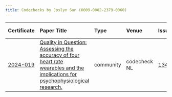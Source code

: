 ```yaml
---
title: Codechecks by Joslyn Sun (0009-0002-2379-0060)
---
```



|Certificate |Paper Title                                                                                                                      |Type      |Venue        |Issue |Report                                  |Check date |
|:-------|:---------------------------------------------|:------------------|:------------------|:---|:--------------------------|:------------------|
|[2024-019](https://codecheck.org.uk/register/certs/2024-019/)|[Quality in Question: Assessing the accuracy of four heart rate wearables and the implications for psychophysiological research. ](https://doi.org/10.31219/osf.io/wkzsn)|community |codecheck NL |[134](https://github.com/codecheckers/register/issues/134)|https://doi.org/10.5281/zenodo.14279041 |2024-12-04 |
